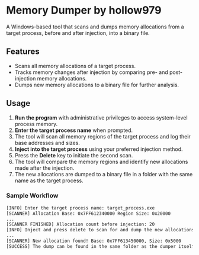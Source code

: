 # Memory Dumper by hollow979

A Windows-based tool that scans and dumps memory allocations from a target process, before and after injection, into a binary file.

## Features

- Scans all memory allocations of a target process.
- Tracks memory changes after injection by comparing pre- and post-injection memory allocations.
- Dumps new memory allocations to a binary file for further analysis.

## Usage

1. **Run the program** with administrative privileges to access system-level process memory.
2. **Enter the target process name** when prompted.
3. The tool will scan all memory regions of the target process and log their base addresses and sizes.
4. **Inject into the target process** using your preferred injection method.
5. Press the **Delete** key to initiate the second scan.
6. The tool will compare the memory regions and identify new allocations made after the injection.
7. The new allocations are dumped to a binary file in a folder with the same name as the target process.

### Sample Workflow

```bash
[INFO] Enter the target process name: target_process.exe
[SCANNER] Allocation Base: 0x7FF612340000 Region Size: 0x20000
...
[SCANNER FINISHED] Allocation count before injection: 20
[INFO] Inject and press delete to scan for and dump the new allocations!
...
[SCANNER] New allocation found! Base: 0x7FF613450000, Size: 0x5000
[SUCCESS] The dump can be found in the same folder as the dumper itself.
